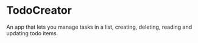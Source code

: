 # TodoCreator
An app that lets you manage tasks in a list, creating, deleting, reading and updating todo items.
